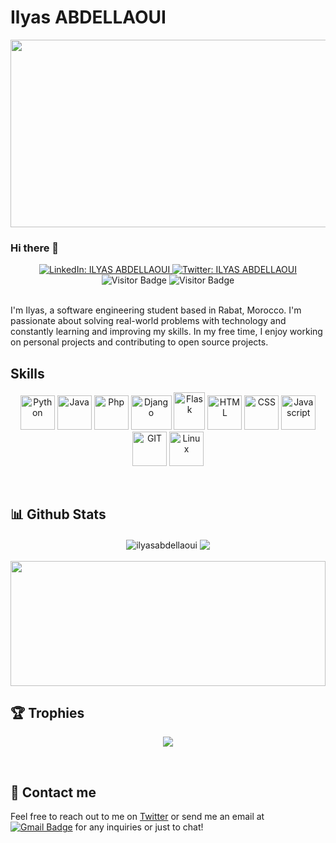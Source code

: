 # Ilyas ABDELLAOUI

<img src="https://64.media.tumblr.com/c5543874b9cbe98da1d20945a45e989b/tumblr_o5a5r9Z9O71tvppquo1_r1_1280.gifv" height="300px" width="1300px"/>

### Hi there 👋

<div align="center">  
  <a href="https://www.linkedin.com/in/ilyas-abdellaoui/">
    <img alt="LinkedIn: ILYAS ABDELLAOUI" src="https://img.shields.io/badge/-ILYAS%20ABDELLAOUI-0e76a8?style=flat&labelColor=0e76a8&logo=linkedin&logoColor=white" target="_blank" />
  </a>
  <a href="https://twitter.com/ilyas_abdell">
    <img alt="Twitter: ILYAS ABDELLAOUI" src="https://img.shields.io/badge/-ILYAS%20ABDELLAOUI-e84393?style=flat&labelColor=e84393&logo=twitter&logoColor=white" target="_blank" />
  </a>
  <br />
  <img src="https://views-counter.vercel.app/badge?pageId=ilyasabdellaoui%2FViews-Counter" alt="Visitor Badge" />
  <img src="https://komarev.com/ghpvc/?username=ilyasabdellaoui" alt="Visitor Badge" />
</div>

<br />

I'm Ilyas, a software engineering student based in Rabat, Morocco. I'm passionate about solving real-world problems with technology and constantly learning and improving my skills. In my free time, I enjoy working on personal projects and contributing to open source projects.

## Skills
<p align="center">
	<!--Python-->
	<img src="https://www.vectorlogo.zone/logos/python/python-icon.svg" alt="Python" width="55" height="55"/>
	<!--Java-->
	<img src="https://www.vectorlogo.zone/logos/java/java-icon.svg" alt="Java" width="55" height="55"/>
	<!--PHP-->
	<img src="https://www.vectorlogo.zone/logos/php/php-icon.svg" alt="Php" width="55" height="55"/>
	<!--Django-->
	<img src="https://icon-library.com/images/django-icon/django-icon-17.jpg" alt="Django" width="65" height="55"/>
	<!--Flask-->
	<img src="https://i.ibb.co/m84k9N3/pngegg.png" alt="Flask" width="50" height="60"/>
	<!--HTML-->
	<img src="https://www.vectorlogo.zone/logos/w3_html5/w3_html5-icon.svg" alt="HTML" width="55" height="55"/>
	<!--CSS-->
	<img src="https://www.vectorlogo.zone/logos/w3_css/w3_css-icon.svg" alt="CSS" width="55" height="55"/>
      	<!--JS-->
	<img src="https://upload.vectorlogo.zone/logos/javascript/images/239ec8a4-163e-4792-83b6-3f6d96911757.svg" alt="Javascript" width="55" height="55"/>
	<!--Git-->
	<img src="https://www.vectorlogo.zone/logos/git-scm/git-scm-icon.svg" alt="GIT" width="55" height="55"/> 
	<!--Linux-->
	<img src="https://www.vectorlogo.zone/logos/linux/linux-icon.svg" alt="Linux" width="55" height="55"/> 
</p>
<br/>

## 📊 Github Stats

<p align="center">
<img align="center" src="https://github-readme-streak-stats.herokuapp.com/?user=ilyasabdellaoui&theme=tokyonight" alt="ilyasabdellaoui"/>
<img align="center"src="https://github-readme-stats.vercel.app/api?username=ilyasabdellaoui&show_icons=true&theme=tokyonight"/><br><br>
<img align="center" width="100%" height="200px" src="https://github-readme-stats.vercel.app/api/top-langs/?username=ilyasabdellaoui&layout=compact&theme=tokyonight"/>
</p>

## 🏆 Trophies
<p align="center">
<img src="https://github-profile-trophy.vercel.app/?username=ilyasabdellaoui&theme=nord&column=7"  align="center"/>
</p>
	
<br/>

## 💬 Contact me
Feel free to reach out to me on [Twitter](https://twitter.com/ilyas_abdell) or send me an email at [![Gmail Badge](https://img.shields.io/badge/-ilyas.abdellaoui@gmail.com-c14438?style=flat&labelColor=db3236&logo=gmail&logoColor=white)](mailto:ilyas.abdellaoui@gmail.com) for any inquiries or just to chat!

